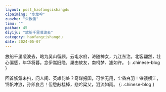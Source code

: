 ```yaml
---
layout: post_haofangcishangdu
cipaiming: "水龙吟"
zuozhe: "朱敦儒"
timu: ""
paihao: 45
diyiju: "放船千里凌波去"
category: haofangcishangdu
date: 2024-05-07
---
```


放船千里凌波去，略为吴山留顾。云屯水府，涛随神女，九江东注。北客翩然，壮心偏感，年华将暮。念伊嵩旧隐，巢由故友，南柯梦、遽如许。
{: .chinese-blog }

回首妖氛未扫，问人间、英雄何处？奇谋报国，可怜无用，尘昏白羽！铁锁横江，锦帆冲浪，孙郎良苦！但愁敲桂棹，悲吟梁父，泪流如雨。
{: .chinese-blog }


